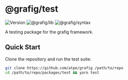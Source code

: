 # @grafig/test

![Version](https://img.shields.io/github/package-json/v/atpe/grafig?label=@grafig/test&filename=packages/test/package.json) ![@grafig/lib](https://img.shields.io/badge/@grafig/lib-grey) ![@grafig/syntax](https://img.shields.io/badge/@grafig/syntax-grey)

A testing package for the grafig framework.

## Quick Start

Clone the repository and run the test suite:

```sh
git clone https://github.com/atpe/grafig /path/to/repo
cd /path/to/repo/packages/test && yarn test
```
